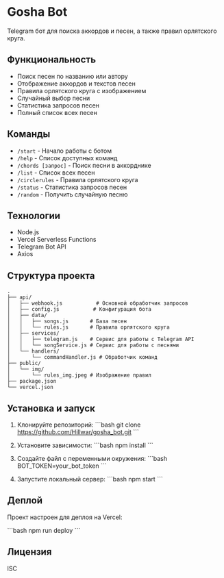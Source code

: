 # Gosha Bot

Telegram бот для поиска аккордов и песен, а также правил орлятского круга.

## Функциональность

- Поиск песен по названию или автору
- Отображение аккордов и текстов песен
- Правила орлятского круга с изображением
- Случайный выбор песни
- Статистика запросов песен
- Полный список всех песен

## Команды

- `/start` - Начало работы с ботом
- `/help` - Список доступных команд
- `/chords [запрос]` - Поиск песни в аккорднике
- `/list` - Список всех песен
- `/circlerules` - Правила орлятского круга
- `/status` - Статистика запросов песен
- `/random` - Получить случайную песню

## Технологии

- Node.js
- Vercel Serverless Functions
- Telegram Bot API
- Axios

## Структура проекта

```
.
├── api/
│   ├── webhook.js           # Основной обработчик запросов
│   ├── config.js           # Конфигурация бота
│   ├── data/
│   │   ├── songs.js       # База песен
│   │   └── rules.js       # Правила орлятского круга
│   ├── services/
│   │   ├── telegram.js    # Сервис для работы с Telegram API
│   │   └── songService.js # Сервис для работы с песнями
│   └── handlers/
│       └── commandHandler.js # Обработчик команд
├── public/
│   └── img/
│       └── rules_img.jpeg # Изображение правил
├── package.json
└── vercel.json
```

## Установка и запуск

1. Клонируйте репозиторий:
\`\`\`bash
git clone https://github.com/Hillwar/gosha_bot.git
\`\`\`

2. Установите зависимости:
\`\`\`bash
npm install
\`\`\`

3. Создайте файл с переменными окружения:
\`\`\`bash
BOT_TOKEN=your_bot_token
\`\`\`

4. Запустите локальный сервер:
\`\`\`bash
npm start
\`\`\`

## Деплой

Проект настроен для деплоя на Vercel:

\`\`\`bash
npm run deploy
\`\`\`

## Лицензия

ISC 